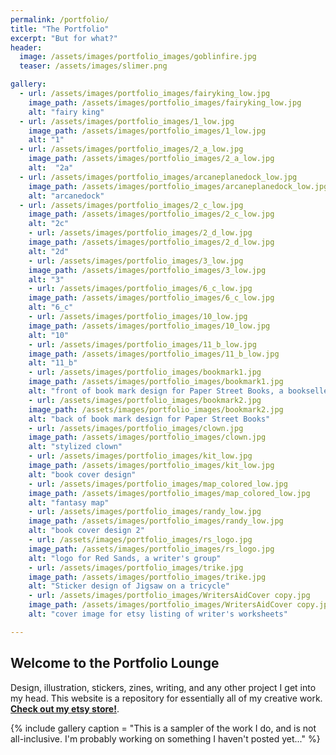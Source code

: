 ```yaml
---
permalink: /portfolio/
title: "The Portfolio"
excerpt: "But for what?"
header:
  image: /assets/images/portfolio_images/goblinfire.jpg
  teaser: /assets/images/slimer.png

gallery:
  - url: /assets/images/portfolio_images/fairyking_low.jpg
    image_path: /assets/images/portfolio_images/fairyking_low.jpg
    alt: "fairy king"
  - url: /assets/images/portfolio_images/1_low.jpg
    image_path: /assets/images/portfolio_images/1_low.jpg
    alt: "1"
  - url: /assets/images/portfolio_images/2_a_low.jpg
    image_path: /assets/images/portfolio_images/2_a_low.jpg
    alt:  "2a"
  - url: /assets/images/portfolio_images/arcaneplanedock_low.jpg
    image_path: /assets/images/portfolio_images/arcaneplanedock_low.jpg
    alt: "arcanedock"
  - url: /assets/images/portfolio_images/2_c_low.jpg
    image_path: /assets/images/portfolio_images/2_c_low.jpg
    alt: "2c"
    - url: /assets/images/portfolio_images/2_d_low.jpg
    image_path: /assets/images/portfolio_images/2_d_low.jpg
    alt: "2d"
    - url: /assets/images/portfolio_images/3_low.jpg
    image_path: /assets/images/portfolio_images/3_low.jpg
    alt: "3"
    - url: /assets/images/portfolio_images/6_c_low.jpg
    image_path: /assets/images/portfolio_images/6_c_low.jpg
    alt: "6_c"
    - url: /assets/images/portfolio_images/10_low.jpg
    image_path: /assets/images/portfolio_images/10_low.jpg
    alt: "10"
    - url: /assets/images/portfolio_images/11_b_low.jpg
    image_path: /assets/images/portfolio_images/11_b_low.jpg
    alt: "11_b"
    - url: /assets/images/portfolio_images/bookmark1.jpg
    image_path: /assets/images/portfolio_images/bookmark1.jpg
    alt: "front of book mark design for Paper Street Books, a bookseller"
    - url: /assets/images/portfolio_images/bookmark2.jpg
    image_path: /assets/images/portfolio_images/bookmark2.jpg
    alt: "back of book mark design for Paper Street Books"
    - url: /assets/images/portfolio_images/clown.jpg
    image_path: /assets/images/portfolio_images/clown.jpg
    alt: "stylized clown"
    - url: /assets/images/portfolio_images/kit_low.jpg
    image_path: /assets/images/portfolio_images/kit_low.jpg
    alt: "book cover design"
    - url: /assets/images/portfolio_images/map_colored_low.jpg
    image_path: /assets/images/portfolio_images/map_colored_low.jpg
    alt: "fantasy map"
    - url: /assets/images/portfolio_images/randy_low.jpg
    image_path: /assets/images/portfolio_images/randy_low.jpg
    alt: "book cover design 2"
    - url: /assets/images/portfolio_images/rs_logo.jpg
    image_path: /assets/images/portfolio_images/rs_logo.jpg
    alt: "logo for Red Sands, a writer's group"
    - url: /assets/images/portfolio_images/trike.jpg
    image_path: /assets/images/portfolio_images/trike.jpg
    alt: "Sticker design of Jigsaw on a tricycle"
    - url: /assets/images/portfolio_images/WritersAidCover copy.jpg
    image_path: /assets/images/portfolio_images/WritersAidCover copy.jpg
    alt: "cover image for etsy listing of writer's worksheets"

---
```

## Welcome to the Portfolio Lounge

Design, illustration, stickers, zines, writing, and any other project I get into my head. This website is a repository for essentially all of my creative work. **[Check out my etsy store!](https://www.etsy.com/shop/headlessmanhorse)**. 

{% include gallery caption = "This is a sampler of the work I do, and is not all-inclusive. I'm probably working on something I haven't posted yet..." %}

